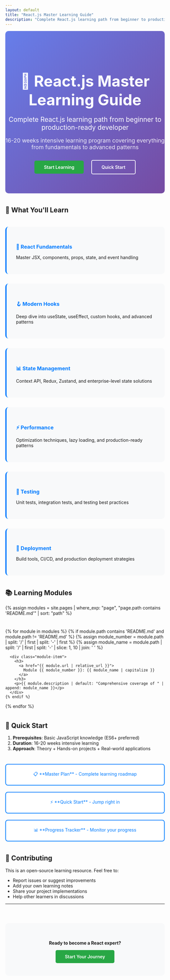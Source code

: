```yaml
---
layout: default
title: "React.js Master Learning Guide"
description: "Complete React.js learning path from beginner to production-ready developer"
---
```


<div class="hero-section">
  <h1>🚀 React.js Master Learning Guide</h1>
  <p class="lead">Complete React.js learning path from beginner to production-ready developer</p>
  <p class="subtitle">16-20 weeks intensive learning program covering everything from fundamentals to advanced patterns</p>
  
  <div class="cta-buttons">
    <a href="{{ '/REACT_LEARNING_MASTER_PLAN/' | relative_url }}" class="btn btn-primary">Start Learning</a>
    <a href="{{ '/QUICK_START_GUIDE/' | relative_url }}" class="btn btn-secondary">Quick Start</a>
  </div>
</div>

## 🎯 What You'll Learn

<div class="features-grid">
  <div class="feature">
    <h3>🔧 React Fundamentals</h3>
    <p>Master JSX, components, props, state, and event handling</p>
  </div>
  
  <div class="feature">
    <h3>🪝 Modern Hooks</h3>
    <p>Deep dive into useState, useEffect, custom hooks, and advanced patterns</p>
  </div>
  
  <div class="feature">
    <h3>📊 State Management</h3>
    <p>Context API, Redux, Zustand, and enterprise-level state solutions</p>
  </div>
  
  <div class="feature">
    <h3>⚡ Performance</h3>
    <p>Optimization techniques, lazy loading, and production-ready patterns</p>
  </div>
  
  <div class="feature">
    <h3>🧪 Testing</h3>
    <p>Unit tests, integration tests, and testing best practices</p>
  </div>
  
  <div class="feature">
    <h3>🚀 Deployment</h3>
    <p>Build tools, CI/CD, and production deployment strategies</p>
  </div>
</div>

## 📚 Learning Modules

{% assign modules = site.pages | where_exp: "page", "page.path contains 'README.md'" | sort: "path" %}

<div class="modules-list">
  {% for module in modules %}
    {% if module.path contains 'README.md' and module.path != 'README.md' %}
      {% assign module_number = module.path | split: '/' | first | split: '-' | first %}
      {% assign module_name = module.path | split: '/' | first | split: '-' | slice: 1, 10 | join: ' ' %}
      
      <div class="module-item">
        <h3>
          <a href="{{ module.url | relative_url }}">
            Module {{ module_number }}: {{ module_name | capitalize }}
          </a>
        </h3>
        <p>{{ module.description | default: "Comprehensive coverage of " | append: module_name }}</p>
      </div>
    {% endif %}
  {% endfor %}
</div>

## 🏁 Quick Start

1. **Prerequisites**: Basic JavaScript knowledge (ES6+ preferred)
2. **Duration**: 16-20 weeks intensive learning
3. **Approach**: Theory + Hands-on projects + Real-world applications

<div class="quick-links">
  <a href="{{ '/REACT_LEARNING_MASTER_PLAN/' | relative_url }}" class="quick-link">
    📋 **Master Plan** - Complete learning roadmap
  </a>
  
  <a href="{{ '/QUICK_START_GUIDE/' | relative_url }}" class="quick-link">
    ⚡ **Quick Start** - Jump right in
  </a>
  
  <a href="{{ '/LEARNING_COMPLETION_SUMMARY/' | relative_url }}" class="quick-link">
    📊 **Progress Tracker** - Monitor your progress
  </a>
</div>

## 🤝 Contributing

This is an open-source learning resource. Feel free to:
- Report issues or suggest improvements
- Add your own learning notes
- Share your project implementations
- Help other learners in discussions

---

<div class="footer-cta">
  <p><strong>Ready to become a React expert?</strong></p>
  <a href="{{ '/REACT_LEARNING_MASTER_PLAN/' | relative_url }}" class="btn btn-primary">Start Your Journey</a>
</div>

<style>
.hero-section {
  text-align: center;
  padding: 60px 0;
  background: linear-gradient(135deg, #667eea 0%, #764ba2 100%);
  color: white;
  border-radius: 10px;
  margin-bottom: 40px;
}

.hero-section h1 {
  font-size: 3rem;
  margin-bottom: 20px;
  color: white;
}

.lead {
  font-size: 1.3rem;
  margin-bottom: 10px;
}

.subtitle {
  font-size: 1.1rem;
  opacity: 0.9;
  margin-bottom: 30px;
}

.cta-buttons {
  margin-top: 30px;
}

.btn {
  display: inline-block;
  padding: 12px 30px;
  margin: 0 10px;
  text-decoration: none;
  border-radius: 5px;
  font-weight: 600;
  transition: all 0.3s ease;
}

.btn-primary {
  background-color: #28a745;
  color: white;
}

.btn-secondary {
  background-color: transparent;
  color: white;
  border: 2px solid white;
}

.btn:hover {
  transform: translateY(-2px);
  box-shadow: 0 4px 8px rgba(0,0,0,0.2);
}

.features-grid {
  display: grid;
  grid-template-columns: repeat(auto-fit, minmax(300px, 1fr));
  gap: 30px;
  margin: 40px 0;
}

.feature {
  padding: 30px;
  border-radius: 10px;
  background: #f8f9fa;
  border-left: 4px solid #007bff;
}

.feature h3 {
  color: #007bff;
  margin-bottom: 15px;
}

.modules-list {
  margin: 40px 0;
}

.module-item {
  padding: 20px;
  margin: 20px 0;
  border-radius: 8px;
  background: #ffffff;
  border: 1px solid #e9ecef;
  box-shadow: 0 2px 4px rgba(0,0,0,0.1);
}

.module-item h3 a {
  color: #007bff;
  text-decoration: none;
}

.module-item h3 a:hover {
  text-decoration: underline;
}

.quick-links {
  display: grid;
  grid-template-columns: repeat(auto-fit, minmax(250px, 1fr));
  gap: 20px;
  margin: 40px 0;
}

.quick-link {
  display: block;
  padding: 20px;
  background: #fff;
  border: 2px solid #007bff;
  border-radius: 8px;
  text-decoration: none;
  color: #007bff;
  text-align: center;
  transition: all 0.3s ease;
}

.quick-link:hover {
  background: #007bff;
  color: white;
  transform: translateY(-2px);
}

.footer-cta {
  text-align: center;
  padding: 40px;
  background: #f8f9fa;
  border-radius: 10px;
  margin-top: 60px;
}

@media (max-width: 768px) {
  .hero-section h1 {
    font-size: 2rem;
  }
  
  .features-grid {
    grid-template-columns: 1fr;
  }
  
  .cta-buttons {
    display: flex;
    flex-direction: column;
    align-items: center;
  }
  
  .btn {
    margin: 5px 0;
    width: 200px;
  }
}
</style>
